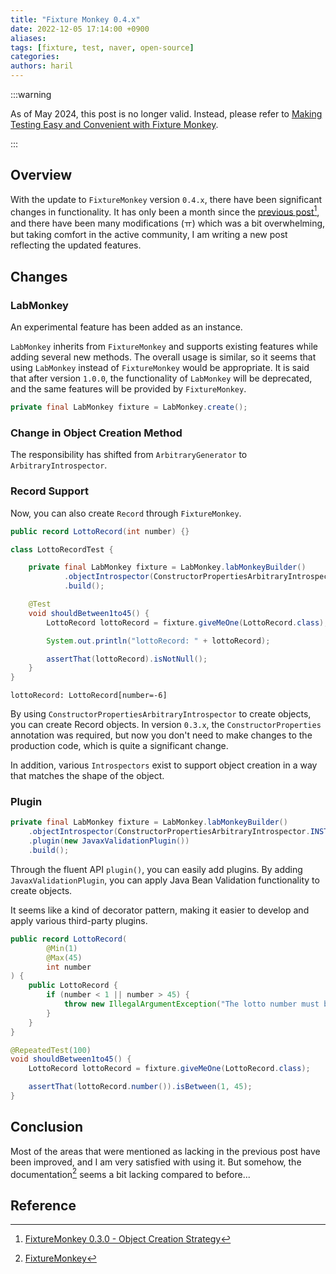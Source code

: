 ```yaml
---
title: "Fixture Monkey 0.4.x"
date: 2022-12-05 17:14:00 +0900
aliases:
tags: [fixture, test, naver, open-source]
categories:
authors: haril
---
```


:::warning

As of May 2024, this post is no longer valid.
Instead, please refer to [Making Testing Easy and Convenient with Fixture Monkey](https://haril.dev/blog/2024/02/03/Fixture-Monkey).

:::

## Overview

With the update to `FixtureMonkey` version `0.4.x`, there have been significant changes in functionality. It has only been a month since the [previous post](https://haril.dev/blog/2022/09/19/Fixture-monkey-overview)[^footnote], and there have been many modifications (ㅠ) which was a bit overwhelming, but taking comfort in the active community, I am writing a new post reflecting the updated features.

## Changes

### LabMonkey

An experimental feature has been added as an instance.

`LabMonkey` inherits from `FixtureMonkey` and supports existing features while adding several new methods. The overall usage is similar, so it seems that using `LabMonkey` instead of `FixtureMonkey` would be appropriate. It is said that after version `1.0.0`, the functionality of `LabMonkey` will be deprecated, and the same features will be provided by `FixtureMonkey`.

```java
private final LabMonkey fixture = LabMonkey.create();
```

### Change in Object Creation Method

The responsibility has shifted from `ArbitraryGenerator` to `ArbitraryIntrospector`.

### Record Support

Now, you can also create `Record` through `FixtureMonkey`.

```java
public record LottoRecord(int number) {}
```

```java
class LottoRecordTest {

    private final LabMonkey fixture = LabMonkey.labMonkeyBuilder()
            .objectIntrospector(ConstructorPropertiesArbitraryIntrospector.INSTANCE)
            .build();

    @Test
    void shouldBetween1to45() {
        LottoRecord lottoRecord = fixture.giveMeOne(LottoRecord.class);

        System.out.println("lottoRecord: " + lottoRecord);

        assertThat(lottoRecord).isNotNull();
    }
}
```

```console
lottoRecord: LottoRecord[number=-6]
```

By using `ConstructorPropertiesArbitraryIntrospector` to create objects, you can create Record objects. In version `0.3.x`, the `ConstructorProperties` annotation was required, but now you don't need to make changes to the production code, which is quite a significant change.

In addition, various `Introspectors` exist to support object creation in a way that matches the shape of the object.

### Plugin

```java
private final LabMonkey fixture = LabMonkey.labMonkeyBuilder()
    .objectIntrospector(ConstructorPropertiesArbitraryIntrospector.INSTANCE)
    .plugin(new JavaxValidationPlugin())
    .build();
```

Through the fluent API `plugin()`, you can easily add plugins. By adding `JavaxValidationPlugin`, you can apply Java Bean Validation functionality to create objects.

It seems like a kind of decorator pattern, making it easier to develop and apply various third-party plugins.

```java
public record LottoRecord(
        @Min(1)
        @Max(45)
        int number
) {
    public LottoRecord {
        if (number < 1 || number > 45) {
            throw new IllegalArgumentException("The lotto number must be between 1 and 45.");
        }
    }
}
```

```java
@RepeatedTest(100)
void shouldBetween1to45() {
    LottoRecord lottoRecord = fixture.giveMeOne(LottoRecord.class);

    assertThat(lottoRecord.number()).isBetween(1, 45);
}
```

## Conclusion

Most of the areas that were mentioned as lacking in the previous post have been improved, and I am very satisfied with using it. But somehow, the documentation[^fn-nth-2] seems a bit lacking compared to before...

## Reference

[^footnote]: [FixtureMonkey 0.3.0 - Object Creation Strategy](https://naver.github.io/fixture-monkey/kr/)

[^fn-nth-2]: [FixtureMonkey](https://naver.github.io/fixture-monkey/kr/)

